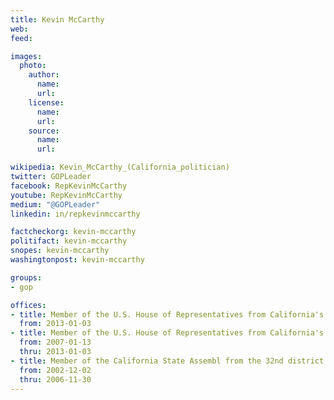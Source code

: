 ```yaml
---
title: Kevin McCarthy
web:
feed:

images:
  photo:
    author:
      name:
      url:
    license:
      name:
      url:
    source:
      name:
      url:

wikipedia: Kevin_McCarthy_(California_politician)
twitter: GOPLeader
facebook: RepKevinMcCarthy
youtube: RepKevinMcCarthy
medium: "@GOPLeader"
linkedin: in/repkevinmccarthy

factcheckorg: kevin-mccarthy
politifact: kevin-mccarthy
snopes: kevin-mccarthy
washingtonpost: kevin-mccarthy

groups:
- gop

offices:
- title: Member of the U.S. House of Representatives from California's 23rd district
  from: 2013-01-03
- title: Member of the U.S. House of Representatives from California's 22nd district
  from: 2007-01-13
  thru: 2013-01-03
- title: Member of the California State Assembl from the 32nd district
  from: 2002-12-02
  thru: 2006-11-30
---
```

